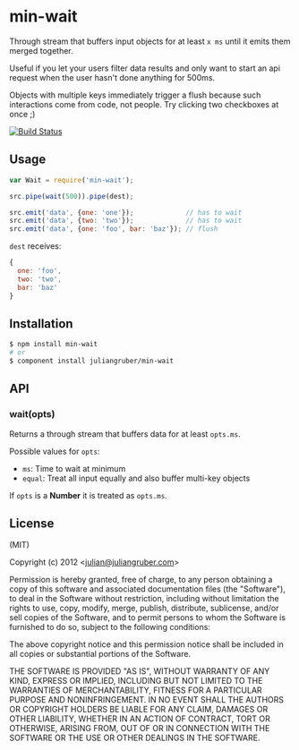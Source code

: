 # min-wait

Through stream that buffers input objects for at least `x ms` until it emits
them merged together.

Useful if you let your users filter data results and only want to start an api
request when the user hasn't done anything for 500ms.

Objects with multiple keys immediately trigger a flush because such
interactions come from code, not people. Try clicking two checkboxes at once ;)

[![Build Status](https://travis-ci.org/juliangruber/min-wait.png)](https://travis-ci.org/juliangruber/min-wait)

## Usage

```javascript
var Wait = require('min-wait');

src.pipe(wait(500)).pipe(dest);

src.emit('data', {one: 'one'});             // has to wait
src.emit('data', {two: 'two'});             // has to wait
src.emit('data', {one: 'foo', bar: 'baz'}); // flush
```

`dest` receives:

```javascript
{
  one: 'foo',
  two: 'two',
  bar: 'baz'
}
```

## Installation

```bash
$ npm install min-wait
# or
$ component install juliangruber/min-wait
```

## API

### wait(opts)

Returns a through stream that buffers data for at least `opts.ms`.

Possible values for `opts`:

* `ms`: Time to wait at minimum
* `equal`: Treat all input equally and also buffer multi-key objects

If `opts` is a __Number__ it is treated as `opts.ms`.

## License

(MIT)

Copyright (c) 2012 &lt;julian@juliangruber.com&gt;

Permission is hereby granted, free of charge, to any person obtaining a copy of
this software and associated documentation files (the "Software"), to deal in 
the Software without restriction, including without limitation the rights to
use, copy, modify, merge, publish, distribute, sublicense, and/or sell copies of
the Software, and to permit persons to whom the Software is furnished to do so,
subject to the following conditions:

The above copyright notice and this permission notice shall be included in all
copies or substantial portions of the Software.

THE SOFTWARE IS PROVIDED "AS IS", WITHOUT WARRANTY OF ANY KIND, EXPRESS OR 
IMPLIED, INCLUDING BUT NOT LIMITED TO THE WARRANTIES OF MERCHANTABILITY, FITNESS
FOR A PARTICULAR PURPOSE AND NONINFRINGEMENT. IN NO EVENT SHALL THE AUTHORS OR
COPYRIGHT HOLDERS BE LIABLE FOR ANY CLAIM, DAMAGES OR OTHER LIABILITY, WHETHER
IN AN ACTION OF CONTRACT, TORT OR OTHERWISE, ARISING FROM, OUT OF OR IN
CONNECTION WITH THE SOFTWARE OR THE USE OR OTHER DEALINGS IN THE SOFTWARE.
